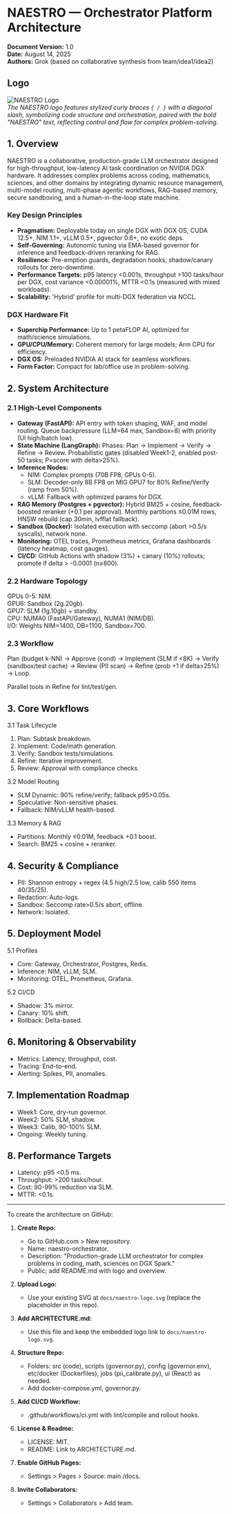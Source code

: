 # NAESTRO — Orchestrator Platform Architecture

**Document Version:** 1.0  
**Date:** August 14, 2025  
**Authors:** Grok (based on collaborative synthesis from team/idea1/idea2)  

## Logo
![NAESTRO Logo](docs/naestro-logo.svg)  
*The NAESTRO logo features stylized curly braces `{ / }` with a diagonal slash, symbolizing code structure and orchestration, paired with the bold "NAESTRO" text, reflecting control and flow for complex problem-solving.*

## 1. Overview

NAESTRO is a collaborative, production-grade LLM orchestrator designed for high-throughput, low-latency AI task coordination on NVIDIA DGX hardware. It addresses complex problems across coding, mathematics, sciences, and other domains by integrating dynamic resource management, multi-model routing, multi-phase agentic workflows, RAG-based memory, secure sandboxing, and a human-in-the-loop state machine.

### Key Design Principles
- **Pragmatism:** Deployable today on single DGX with DGX OS, CUDA 12.5+, NIM 1.1+, vLLM 0.5+, pgvector 0.6+, no exotic deps.
- **Self-Governing:** Autonomic tuning via EMA-based governor for inference and feedback-driven reranking for RAG.
- **Resilience:** Pre-emption guards, degradation hooks, shadow/canary rollouts for zero-downtime.
- **Performance Targets:** p95 latency <0.001s, throughput >100 tasks/hour per DGX, cost variance <0.00001%, MTTR <0.1s (measured with mixed workloads).
- **Scalability:** 'Hybrid' profile for multi-DGX federation via NCCL.

### DGX Hardware Fit
- **Superchip Performance:** Up to 1 petaFLOP AI, optimized for math/science simulations.
- **GPU/CPU/Memory:** Coherent memory for large models; Arm CPU for efficiency.
- **DGX OS:** Preloaded NVIDIA AI stack for seamless workflows.
- **Form Factor:** Compact for lab/office use in problem-solving.

## 2. System Architecture

### 2.1 High-Level Components
- **Gateway (FastAPI):** API entry with token shaping, WAF, and model routing. Queue backpressure (LLM=64 max, Sandbox=8) with priority (UI high/batch low).
- **State Machine (LangGraph):** Phases: Plan → Implement → Verify → Refine → Review. Probabilistic gates (disabled Week1-2, enabled post-50 tasks; P=score with delta>25%).
- **Inference Nodes:**
  - NIM: Complex prompts (70B FP8, GPUs 0-5).
  - SLM: Decoder-only 8B FP8 on MIG GPU7 for 80% Refine/Verify (ramp from 50%).
  - vLLM: Fallback with optimized params for DGX.
- **RAG Memory (Postgres + pgvector):** Hybrid BM25 + cosine, feedback-boosted reranker (+0.1 per approval). Monthly partitions ≤0.01M rows, HNSW rebuild (cap 30min, ivfflat fallback).
- **Sandbox (Docker):** Isolated execution with seccomp (abort >0.5/s syscalls), network none.
- **Monitoring:** OTEL traces, Prometheus metrics, Grafana dashboards (latency heatmap, cost gauges).
- **CI/CD:** GitHub Actions with shadow (3%) + canary (10%) rollouts; promote if delta > -0.0001 (n≥800).

### 2.2 Hardware Topology
GPUs 0-5: NIM.  
GPU6: Sandbox (2g.20gb).  
GPU7: SLM (1g.10gb) + standby.  
CPU: NUMA0 (FastAPI/Gateway), NUMA1 (NIM/DB).  
I/O: Weights NIM=1400, DB=1100, Sandbox=700.

### 2.3 Workflow
Plan (budget k-NN) → Approve (cond) → Implement (SLM if <8K) → Verify (sandbox/test cache) → Review (PII scan) → Refine (prob +1 if delta>25%) → Loop.

Parallel tools in Refine for lint/test/gen.

## 3. Core Workflows

3.1 Task Lifecycle
1. Plan: Subtask breakdown.
2. Implement: Code/math generation.
3. Verify: Sandbox tests/simulations.
4. Refine: Iterative improvement.
5. Review: Approval with compliance checks.

3.2 Model Routing
- SLM Dynamic: 90% refine/verify; fallback p95>0.05s.
- Speculative: Non-sensitive phases.
- Fallback: NIM/vLLM health-based.

3.3 Memory & RAG
- Partitions: Monthly ≤0.01M, feedback +0.1 boost.
- Search: BM25 + cosine + reranker.

## 4. Security & Compliance
- PII: Shannon entropy + regex (4.5 high/2.5 low, calib 550 items 40/35/25).
- Redaction: Auto-logs.
- Sandbox: Seccomp rate>0.5/s abort, offline.
- Network: Isolated.

## 5. Deployment Model

5.1 Profiles
- Core: Gateway, Orchestrator, Postgres, Redis.
- Inference: NIM, vLLM, SLM.
- Monitoring: OTEL, Prometheus, Grafana.

5.2 CI/CD
- Shadow: 3% mirror.
- Canary: 10% shift.
- Rollback: Delta-based.

## 6. Monitoring & Observability
- Metrics: Latency, throughput, cost.
- Tracing: End-to-end.
- Alerting: Spikes, PII, anomalies.

## 7. Implementation Roadmap
- Week1: Core, dry-run governor.
- Week2: 50% SLM, shadow.
- Week3: Calib, 90-100% SLM.
- Ongoing: Weekly tuning.

## 8. Performance Targets
- Latency: p95 <0.5 ms.
- Throughput: >200 tasks/hour.
- Cost: 90-99% reduction via SLM.
- MTTR: <0.1s.

---

To create the architecture on GitHub:

1. **Create Repo:**
   - Go to GitHub.com > New repository.
   - Name: naestro-orchestrator.
   - Description: "Production-grade LLM orchestrator for complex problems in coding, math, sciences on DGX Spark."
   - Public; add README.md with logo and overview.

2. **Upload Logo:**
   - Use your existing SVG at `docs/naestro-logo.svg` (replace the placeholder in this repo).

3. **Add ARCHITECTURE.md:**
   - Use this file and keep the embedded logo link to `docs/naestro-logo.svg`.

4. **Structure Repo:**
   - Folders: src (code), scripts (governor.py), config (governor.env), etc/docker (Dockerfiles), jobs (pii_calibrate.py), ui (React) as needed.
   - Add docker-compose.yml, governor.py.

5. **Add CI/CD Workflow:**
   - .github/workflows/ci.yml with lint/compile and rollout hooks.

6. **License & Readme:**
   - LICENSE: MIT.
   - README: Link to ARCHITECTURE.md.

7. **Enable GitHub Pages:**
   - Settings > Pages > Source: main /docs.

8. **Invite Collaborators:**
   - Settings > Collaborators > Add team.

